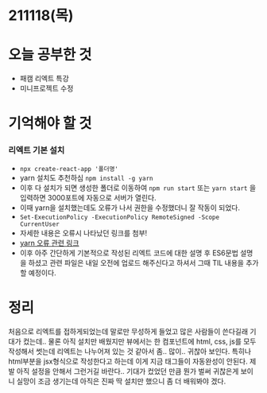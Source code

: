 # 211118(목)

# 오늘 공부한 것

- 패캠 리엑트 특강
- 미니프로젝트 수정

# 기억해야 할 것

### 리엑트 기본 설치

- `npx create-react-app '폴더명'`
- yarn 설치도 추천하심 `npm install -g yarn`
- 이후 다 설치가 되면 생성한 폴더로 이동하여 `npm run start` 또는 `yarn start` 을 입력하면 3000포트에 자동으로 서버가 열린다.
- 이때 yarn을 설치했는데도 오류가 나서 권한을 수정했더니 잘 작동이 되었다.
- `Set-ExecutionPolicy -ExecutionPolicy RemoteSigned -Scope CurrentUser`
- 자세한 내용은 오류시 나타났던 링크를 첨부!
- [yarn 오류 관련 링크](https://docs.microsoft.com/ko-kr/powershell/module/microsoft.powershell.core/about/about_execution_policies?view=powershell-7.2)
- 이후 아주 간단하게 기본적으로 작성된 리엑트 코드에 대한 설명 후 ES6문법 설명을 하셨고 관련 파일은 내일 오전에 업로드 해주신다고 하셔서 그때 TIL 내용을 추가할 예정이다.

# 정리

처음으로 리엑트를 접하게되었는데 말로만 무성하게 들었고 많은 사람들이 쓴다길래 기대가 컸는데.. 물론 아직 설치만 배웠지만 뷰에서는 한 컴포넌트에 html, css, js를 모두 작성해서 썻는데 리엑트는 나누어져 있는 것 같아서 좀.. 많이.. 귀찮아 보인다. 특히나 html부분을 jsx형식으로 작성한다고 하는데 이게 지금 태그들이 자동완성이 안된다. 제발 아직 설정을 안해서 그런거길 바란다.. 기대가 컸었던 만큼 뭔가 벌써 귀찮은게 보이니 실망이 조금 생기는데 아직은 진짜 딱 설치만 했으니 좀 더 배워봐야 겠다.
